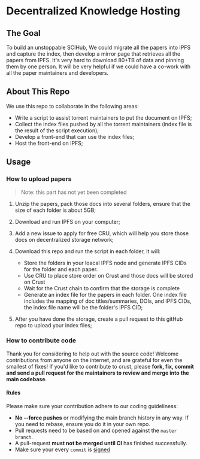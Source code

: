 # Decentralized Knowledge Hosting

## The Goal

To build an unstoppable SCIHub, We could migrate all the papers into IPFS and capture the index, then develop a mirror page that retrieves all the papers from IPFS. It's very hard to download 80+TB of data and pinning them by one person. It will be very helpful if we could have a co-work with all the paper maintainers and developers.

## About This Repo

We use this repo to collaborate in the following areas:
- Write a script to assist torrent maintainers to put the document on IPFS;
- Collect the index files pushed by all the torrent maintainers (index file is the result of the script execution);
- Develop a front-end that can use the index files;
- Host the front-end on IPFS;

## Usage

### How to upload papers

> Note: this part has not yet been completed

1. Unzip the papers, pack those docs into several folders, ensure that the size of each folder is about 5GB;
2. Download and run IPFS on your computer;
3. Add a new issue to apply for free CRU, which will help you store those docs on decentralized storage network;
4. Download this repo and run the script in each folder, it will:
    - Store the folders in your loacal IPFS node and generate IPFS CIDs for the folder and each paper.
    - Use CRU to place store order on Crust and those docs will be stored on Crust 
    - Wait for the Crust chain to confirm that the storage is complete 
    - Generate an index file for the papers in each folder. One index file includes the mapping of doc titles/summaries, DOIs, and IPFS CIDs, the index file name will be the folder's IPFS CID;

5. After you have done the storage, create a pull request to this gitHub repo to upload your index files;

### How to contribute code
Thank you for considering to help out with the source code! Welcome contributions from anyone on the internet, and are grateful for even the smallest of fixes!
If you'd like to contribute to crust, please **fork, fix, commit and send a pull request for the maintainers to review and merge into the main codebase**.

#### Rules
Please make sure your contribution adhere to our coding guideliness:
- **No --force pushes** or modifying the main branch history in any way. If you need to rebase, ensure you do it in your own repo.
- Pull requests need to be based on and opened against the `master branch`.
- A pull-request **must not be merged until CI** has finished successfully.
- Make sure your every `commit` is [signed](https://help.github.com/en/github/authenticating-to-github/about-commit-signature-verification)
